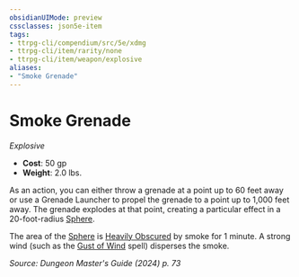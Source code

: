 ```yaml
---
obsidianUIMode: preview
cssclasses: json5e-item
tags:
- ttrpg-cli/compendium/src/5e/xdmg
- ttrpg-cli/item/rarity/none
- ttrpg-cli/item/weapon/explosive
aliases: 
- "Smoke Grenade"
---
```

# Smoke Grenade
*Explosive*  


- **Cost**: 50 gp
- **Weight**: 2.0 lbs.

As an action, you can either throw a grenade at a point up to 60 feet away or use a Grenade Launcher to propel the grenade to a point up to 1,000 feet away. The grenade explodes at that point, creating a particular effect in a 20-foot-radius [Sphere](Misc%20Files/CLI/rules/variant-rules/sphere-area-of-effect-xphb.md).

The area of the [Sphere](Misc%20Files/CLI/rules/variant-rules/sphere-area-of-effect-xphb.md) is [Heavily Obscured](Misc%20Files/CLI/rules/variant-rules/heavily-obscured-xphb.md) by smoke for 1 minute. A strong wind (such as the [Gust of Wind](Misc%20Files/CLI/compendium/spells/gust-of-wind-xphb.md) spell) disperses the smoke.

*Source: Dungeon Master's Guide (2024) p. 73*